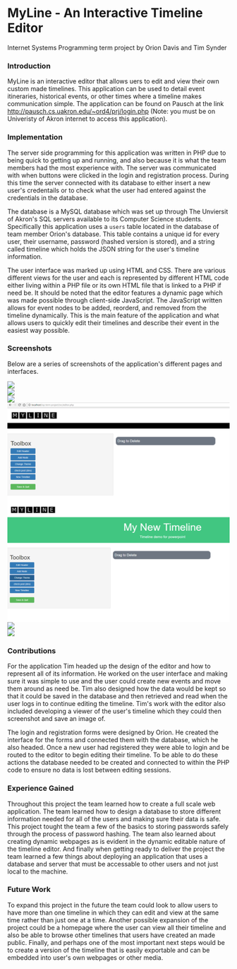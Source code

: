 # MyLine - An Interactive Timeline Editor
Internet Systems Programming term project by Orion Davis and Tim Synder

### Introduction
MyLine is an interactive editor that allows uers to edit and view their own custom made timelines.  This application can be used to detail event itineraries, historical events, or other times where a timeline makes communication simple.  The application can be found on Pausch at the link <a href="http://pausch.cs.uakron.edu/~ord4/prj/login.php">http://pausch.cs.uakron.edu/~ord4/prj/login.php</a> (Note: you must be on Univeristy of Akron internet to access this application).

### Implementation
The server side programming for this application was written in PHP due to being quick to getting up and running, and also because it is what the team members had the most experience with.  The server was communicated with when buttons were clicked in the login and registration process.  During this time the server connected with its database to either insert a new user's credentails or to check what the user had entered against the credentials in the database.

The database is a MySQL database which was set up through The Unviersit of Akron's SQL servers available to its Computer Science students.  Specifically this application uses a `users` table located in the database of team member Orion's database.  This table contains a unique id for every user, their username, password (hashed version is stored), and a string called timeline which holds the JSON string for the user's timeline information.

The user interface was marked up using HTML and CSS.  There are various different views for the user and each is represented by different HTML code either living within a PHP file or its own HTML file that is linked to a PHP if need be.  It should be noted that the editor features a dynamic page which was made possible through client-side JavaScript.  The JavaScript written allows for event nodes to be added, reorderd, and removed from the timeline dynamically.  This is the main feature of the application and what allows users to quickly edit their timelines and describe their event in the easiest way possible.

### Screenshots
Below are a series of screenshots of the application's different pages and interfaces.

<img src="newlogin.png" style="display:block;margin:auto;">

<img src="register.png" style="display:block;margin:auto;">

<img src="viewer.png" style="display:block;margin:auto;">

<img id="blank_editor" src="./images/blankeditor.png" style="display:block;margin:auto;">

<img id="editor_progress_1" src="./images/editor_progress1.png" style="display:block;margin:auto;">

<img id="edditor_progress_3" src="./images/editor_progress3.png" style="display:block;margin:auto;">

<img src="finished_example2.png" style="display:block;margin:auto;">



### Contributions
For the application Tim headed up the design of the editor and how to represent all of its information.  He worked on the user interface and making sure it was simple to use and the user could create new events and move them around as need be.  Tim also designed how the data would be kept so that it could be saved in the database and then retrieved and read when the user logs in to continue editing the timeline.  Tim's work with the editor also included developing a viewer of the user's timeline which they could then screenshot and save an image of.

The login and registration forms were designed by Orion.  He created the interface for the forms and connected them with the database, which he also headed.  Once a new user had registered they were able to login and be routed to the editor to begin editing their timeline.  To be able to do these actions the database needed to be created and connected to within the PHP code to ensure no data is lost between editing sessions.

### Experience Gained
Throughout this project the team learned how to create a full scale web application.  The team learned how to design a database to store different information needed for all of the users and making sure their data is safe.  This project tought the team a few of the basics to storing passwords safely through the process of password hashing.  The team also learned about creating dynamic webpages as is evident in the dynamic editable nature of the timeline editor.  And finally when getting ready to deliver the project the team learned a few things about deploying an application that uses a database and server that must be accessable to other users and not just local to the machine.

### Future Work
To expand this project in the future the team could look to allow users to have more than one timeline in which they can edit and view at the same time rather than just one at a time.  Another possible expansion of the project could be a homepage where the user can view all their timeline and also be able to browse other timelines that users have created an made public.  Finally, and perhaps one of the most important next steps would be to create a version of the timeline that is easily exportable and can be embedded into user's own webpages or other media.